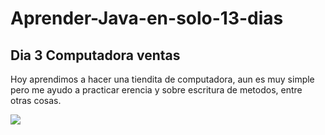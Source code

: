 # Aprender-Java-en-solo-13-dias
## Dia 3 Computadora ventas
Hoy aprendimos a hacer una tiendita de computadora, aun es muy simple pero me ayudo a practicar erencia y sobre escritura de metodos, entre otras cosas.

<img  src="https://cdn.discordapp.com/attachments/749027520187334667/1175985647941587044/image.png?ex=656d38fb&is=655ac3fb&hm=93441f8ee574413962004cead6d82510faf3060fe8ca0f798b13d0566e1d1a17&" />
